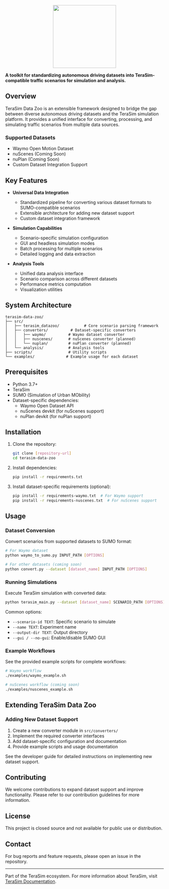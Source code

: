 <div align="center">
<p align="center">

<img src="docs/figure/terasim_data_zoo_logo.svg" height="200px">

</p>
</div>

**A toolkit for standardizing autonomous driving datasets into TeraSim-compatible traffic scenarios for simulation and analysis.**

## Overview

TeraSim Data Zoo is an extensible framework designed to bridge the gap between diverse autonomous driving datasets and the TeraSim simulation platform. It provides a unified interface for converting, processing, and simulating traffic scenarios from multiple data sources.

### Supported Datasets

- Waymo Open Motion Dataset
- nuScenes (Coming Soon)
- nuPlan (Coming Soon)
- Custom Dataset Integration Support

## Key Features

- **Universal Data Integration**
  - Standardized pipeline for converting various dataset formats to SUMO-compatible scenarios
  - Extensible architecture for adding new dataset support
  - Custom dataset integration framework

- **Simulation Capabilities**
  - Scenario-specific simulation configuration
  - GUI and headless simulation modes
  - Batch processing for multiple scenarios
  - Detailed logging and data extraction

- **Analysis Tools**
  - Unified data analysis interface
  - Scenario comparison across different datasets
  - Performance metrics computation
  - Visualization utilities

## System Architecture

```
terasim-data-zoo/
├── src/
│   ├── terasim_datazoo/           # Core scenario parsing framework
│   ├── converters/          # Dataset-specific converters
│   │   ├── waymo/          # Waymo dataset converter
│   │   ├── nuscenes/       # nuScenes converter (planned)
│   │   └── nuplan/         # nuPlan converter (planned)
│   └── analysis/           # Analysis tools
├── scripts/                # Utility scripts
└── examples/              # Example usage for each dataset
```

## Prerequisites

- Python 3.7+
- TeraSim
- SUMO (Simulation of Urban MObility)
- Dataset-specific dependencies:
  - Waymo Open Dataset API
  - nuScenes devkit (for nuScenes support)
  - nuPlan devkit (for nuPlan support)

## Installation

1. Clone the repository:
    ```bash
    git clone [repository-url]
    cd terasim-data-zoo
    ```

2. Install dependencies:
    ```bash
    pip install -r requirements.txt
    ```

3. Install dataset-specific requirements (optional):
    ```bash
    pip install -r requirements-waymo.txt  # For Waymo support
    pip install -r requirements-nuscenes.txt  # For nuScenes support
    ```

## Usage

### Dataset Conversion

Convert scenarios from supported datasets to SUMO format:

```bash
# For Waymo dataset
python waymo_to_sumo.py INPUT_PATH [OPTIONS]

# For other datasets (coming soon)
python convert.py --dataset [dataset_name] INPUT_PATH [OPTIONS]
```

### Running Simulations

Execute TeraSim simulation with converted data:

```bash
python terasim_main.py --dataset [dataset_name] SCENARIO_PATH [OPTIONS]
```

Common options:
- `--scenario-id TEXT`: Specific scenario to simulate
- `--name TEXT`: Experiment name
- `--output-dir TEXT`: Output directory
- `--gui / --no-gui`: Enable/disable SUMO GUI

### Example Workflows

See the provided example scripts for complete workflows:
```bash
# Waymo workflow
./examples/waymo_example.sh

# nuScenes workflow (coming soon)
./examples/nuscenes_example.sh
```

## Extending TeraSim Data Zoo

### Adding New Dataset Support

1. Create a new converter module in `src/converters/`
2. Implement the required converter interfaces
3. Add dataset-specific configuration and documentation
4. Provide example scripts and usage documentation

See the developer guide for detailed instructions on implementing new dataset support.

## Contributing

We welcome contributions to expand dataset support and improve functionality. Please refer to our contribution guidelines for more information.

## License

This project is closed source and not available for public use or distribution.

## Contact

For bug reports and feature requests, please open an issue in the repository.

---

Part of the TeraSim ecosystem. For more information about TeraSim, visit [TeraSim Documentation](https://github.com/michigan-traffic-lab/TeraSim).
